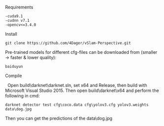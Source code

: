 Requirements

    -cuda9.1
    -cudnn v7.1
    -opencv<=3.4.0
    
Install
    
    git clone https://github.com/4Dager/vSlam-Perspective.git
    
Pre-trained models for different cfg-files can be downloaded from (smaller -> faster & lower quality):

    baiduyun
    
Compile

&nbsp;
Open build\darknet\darknet.sln, set x64 and Release, then build with Microsoft Visual Studio 2015. Then open build\darknet\x64 and perform the following in cmd:

    darknet detector test cfg\coco.data cfg\yolov3.cfg yolov3.weights data\dog.jpg

Then you can get the predictions of the data\dog.jpg